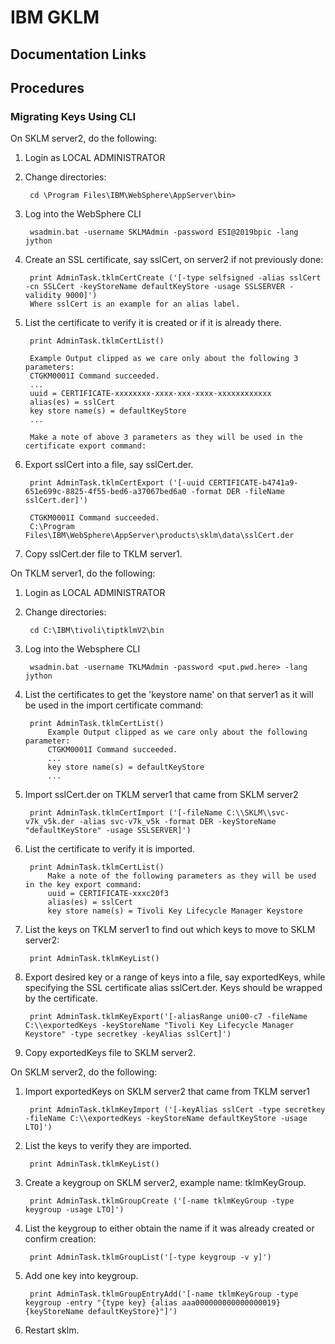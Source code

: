 # IBM GKLM

## Documentation Links

## Procedures
### Migrating Keys Using CLI
On SKLM server2, do the following:

1. Login as LOCAL ADMINISTRATOR
2. Change directories:
    
        cd \Program Files\IBM\WebSphere\AppServer\bin>

3. Log into the WebSphere CLI
	
        wsadmin.bat -username SKLMAdmin -password ESI@2019bpic -lang jython

4. Create an SSL certificate, say sslCert, on server2 if not previously done:
	
        print AdminTask.tklmCertCreate ('[-type selfsigned -alias sslCert -cn SSLCert -keyStoreName defaultKeyStore -usage SSLSERVER -validity 9000]')
	    Where sslCert is an example for an alias label.

5. List the certificate to verify it is created or if it is already there.
	
        print AdminTask.tklmCertList()
		
        Example Output clipped as we care only about the following 3 parameters:
		CTGKM0001I Command succeeded.
		...
		uuid = CERTIFICATE-xxxxxxxx-xxxx-xxx-xxxx-xxxxxxxxxxxx
		alias(es) = sslCert
		key store name(s) = defaultKeyStore
		...
		
        Make a note of above 3 parameters as they will be used in the certificate export command:

6. Export sslCert into a file, say sslCert.der.
	    
        print AdminTask.tklmCertExport ('[-uuid CERTIFICATE-b4741a9-651e699c-8825-4f55-bed6-a37067bed6a0 -format DER -fileName sslCert.der]')
		
        CTGKM0001I Command succeeded.
		C:\Program Files\IBM\WebSphere\AppServer\products\sklm\data\sslCert.der

7. Copy sslCert.der file to TKLM server1.

On TKLM server1, do the following:

1. Login as LOCAL ADMINISTRATOR
2. Change directories:
    
        cd C:\IBM\tivoli\tiptklmV2\bin

3. Log into the Websphere CLI
    
        wsadmin.bat -username TKLMAdmin -password <put.pwd.here> -lang jython

4. List the certificates to get the 'keystore name' on that server1 as it will be used in the import certificate command:
        
        print AdminTask.tklmCertList()
            Example Output clipped as we care only about the following parameter:
            CTGKM0001I Command succeeded.
            ...
            key store name(s) = defaultKeyStore
            ...

5. Import sslCert.der on TKLM server1 that came from SKLM server2
        
        print AdminTask.tklmCertImport ('[-fileName C:\\SKLM\\svc-v7k_v5k.der -alias svc-v7k_v5k -format DER -keyStoreName "defaultKeyStore" -usage SSLSERVER]')

6. List the certificate to verify it is imported.
    
        print AdminTask.tklmCertList()
            Make a note of the following parameters as they will be used in the key export command:
            uuid = CERTIFICATE-xxxc20f3
            alias(es) = sslCert
            key store name(s) = Tivoli Key Lifecycle Manager Keystore

7. List the keys on TKLM server1 to find out which keys to move to SKLM server2:
    
        print AdminTask.tklmKeyList()

8. Export desired key or a range of keys into a file, say exportedKeys, while specifying the SSL certificate alias sslCert.der. Keys should be wrapped by the certificate.
        
        print AdminTask.tklmKeyExport('[-aliasRange uni00-c7 -fileName C:\\exportedKeys -keyStoreName "Tivoli Key Lifecycle Manager Keystore" -type secretkey -keyAlias sslCert]')

9. Copy exportedKeys file to SKLM server2.

On SKLM server2, do the following:

1. Import exportedKeys on SKLM server2 that came from TKLM server1
    
        print AdminTask.tklmKeyImport ('[-keyAlias sslCert -type secretkey -fileName C:\\exportedKeys -keyStoreName defaultKeyStore -usage LTO]')

2. List the keys to verify they are imported.
        
        print AdminTask.tklmKeyList()

3. Create a keygroup on SKLM server2, example name: tklmKeyGroup.
        
        print AdminTask.tklmGroupCreate ('[-name tklmKeyGroup -type keygroup -usage LTO]')

4. List the keygroup to either obtain the name if it was already created or confirm creation:
    
        print AdminTask.tklmGroupList('[-type keygroup -v y]')

5. Add one key into keygroup. 
    
        print AdminTask.tklmGroupEntryAdd('[-name tklmKeyGroup -type keygroup -entry "{type key} {alias aaa000000000000000019} {keyStoreName defaultKeyStore}"]')

6. Restart sklm.

